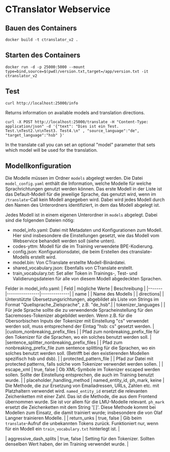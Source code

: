 # CTranslator Webservice

## Bauen des Containers

`docker build -t ctranslator_v2 .
`
## Starten des Containers

`docker run -d -p 25000:5000 --mount type=bind,source=$(pwd)/version.txt,target=/app/version.txt -it ctranslator_v2`

## Test

`curl http://localhost:25000/info`

Returns information on available models and translation directions.

`curl -X POST http://localhost:25000/translate -H "Content-Type: application/json" -d '{"text": "Dies ist ein Test. Test.\nTest2.\n\nTest3. Test4.\n" , "source_language":"de", "target_language":"hsb" }'`

In the translate call you can set an optional "model" parameter that sets which model will be used for the translation.

## Modellkonfiguration
Die Modelle müssen im Ordner `models` abgelegt werden. Die Datei `model_config.yaml` enthält die Information, welche Modelle für welche Sprachrichtungen genutzt werden können. Das erste Modell in der Liste ist das Default-Modell für die jeweilige Sprache, das genutzt wird, wenn im `/translate`-Call kein Modell angegeben wird. Dabei wird jedes Modell durch den Namen des Unterordners identifiziert, in dem das Modell abgelegt ist.

Jedes Modell ist in einem eigenen Unterordner in `models` abgelegt. Dabei sind die folgenden Dateien nötig:
- model_info.yaml: Datei mit Metadaten und Konfigurationen zum Modell. Hier sind insbesondere die Einstellungen gesetzt, wie das Modell vom Webservice behandelt werden soll (siehe unten).
- codes-yttm: Modell für die im Training verwendete BPE-Kodierung.
- config.json: Konfigurationsdatei, die beim Erstellen des ctranslate-Modells erstellt wird.
- model.bin: Von CTranslate erstellte Modell-Binärdatei.
- shared_vocabulary.json: Ebenfalls von CTranslate erstellt.
- train_vocabulary.txt: Set aller Token in Trainings-, Test- und Validierungsdateien für alle von diesem Modell abgedeckten Sprachen.  


Felder in model_info.yaml:
| Feld  | mögliche Werte | Beschreibung |
|-------|----------------|--------------|
| name  |                | Name des Modells |
| directions|            | Unterstützte Übersetzungsrichtungen, abgebildet als Liste von Strings im Format "Quellsprache_Zielsprache", z.B. "de_hsb".|
| tokenizer_languages |           | Für jede Sprache sollte die zu verwendende Spracheinstellung für den Sacremoses-Tokenizer abgebildet werden. Wenn z.B. für die Obersorbischen Inputs der Tokenizer mit Einstellung "cs" verwendet werden soll, muss entsprechend der Eintag "hsb: cs" gesetzt werden. |
|custom_nonbreaking_prefix_files | | Pfad zum nonbreaking_prefix_file für den Tokenizer für die Sprachen, wo ein solches benutzt werden soll. |
|sentence_splitter_nonbreaking_prefix_files | | Pfad zum nonbreaking_prefix_file zum sentence splitting für die Sprachen, wo ein solches benutzt werden soll. (Betrifft bei den existierenden Modellen spezifisch hsb und dsb). |
| protected_pattern_file | | Pfad zur Datei mit protected patterns, falls solche vom Tokenizer verwendet werden sollen. |
| escape_xml | true, false | Ob XML-Symbole im Tokenizer escaped werden sollen. Sollte der Einstellung entsprechen, die auch im Training benutzt wurde. |
| placeholder_handling_method | named_entity_id, ph_mark, keine | Die Methode, die zur Ersetzung von Emailadressen, URLs, Zahlen etc. mit Platzhaltern verwendet wird. `named_entity_id` ersetzt die relevanten Zeichenketten mit einer Zahl. Das ist die Methode, die aus dem Frontend übernommen wurde. Sie ist vor allem für die LMU-Modelle relevant. `ph_mark` ersetzt die Zeichenketten mit dem String '⟦⟧'. Diese Methode kommt bei Modellen zum Einsatz, die damit trainiert wurde; insbesondere die von Olaf Langner trainieren Modelle. |
| return_unks | true, false | Gib beim `translate`-Aufruf die unbekannten Tokens zurück. Funktioniert nur, wenn für ein Modell ein `train_vocabulary.txt` hinterlegt ist. |

| aggressive_dash_splits | true, false | Setting für den Tokenizer. Sollten denselben Wert haben, der im Training verwendet wurde. |
